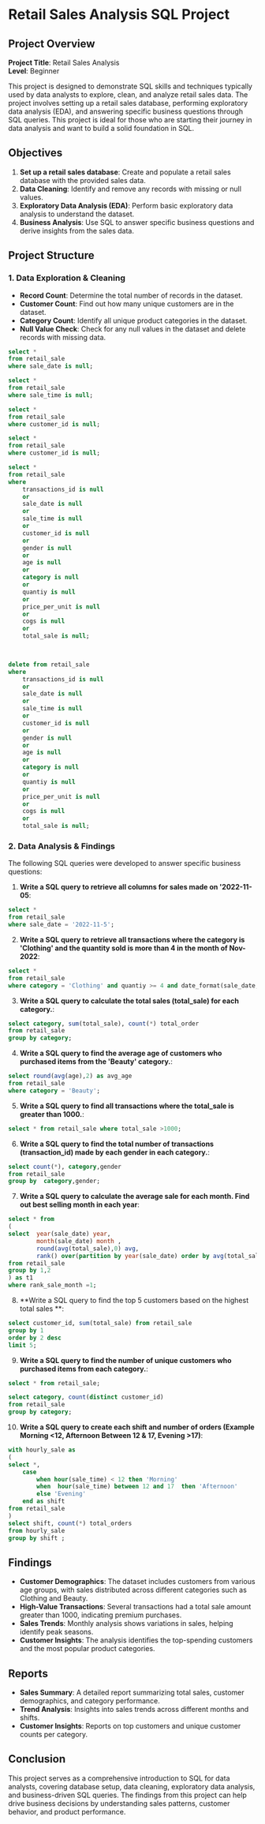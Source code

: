 # Retail Sales Analysis SQL Project

## Project Overview

**Project Title**: Retail Sales Analysis  
**Level**: Beginner  

This project is designed to demonstrate SQL skills and techniques typically used by data analysts to explore, clean, and analyze retail sales data. The project involves setting up a retail sales database, performing exploratory data analysis (EDA), and answering specific business questions through SQL queries. This project is ideal for those who are starting their journey in data analysis and want to build a solid foundation in SQL.

## Objectives

1. **Set up a retail sales database**: Create and populate a retail sales database with the provided sales data.
2. **Data Cleaning**: Identify and remove any records with missing or null values.
3. **Exploratory Data Analysis (EDA)**: Perform basic exploratory data analysis to understand the dataset.
4. **Business Analysis**: Use SQL to answer specific business questions and derive insights from the sales data.

## Project Structure

### 1. Data Exploration & Cleaning

- **Record Count**: Determine the total number of records in the dataset.
- **Customer Count**: Find out how many unique customers are in the dataset.
- **Category Count**: Identify all unique product categories in the dataset.
- **Null Value Check**: Check for any null values in the dataset and delete records with missing data.

```sql
select * 
from retail_sale
where sale_date is null; 

select * 
from retail_sale
where sale_time is null; 

select * 
from retail_sale
where customer_id is null; 

select * 
from retail_sale
where customer_id is null; 

select * 
from retail_sale
where 
	transactions_id is null
    or
	sale_date is null
    or 
    sale_time is null
    or
    customer_id is null
    or
    gender is null
    or
    age is null
    or
    category is null
    or
    quantiy is null
    or
    price_per_unit is null
    or
    cogs is null
    or
    total_sale is null;
    


delete from retail_sale
where 
	transactions_id is null
    or
	sale_date is null
    or 
    sale_time is null
    or
    customer_id is null
    or
    gender is null
    or
    age is null
    or
    category is null
    or
    quantiy is null
    or
    price_per_unit is null
    or
    cogs is null
    or
    total_sale is null;
```

### 2. Data Analysis & Findings

The following SQL queries were developed to answer specific business questions:

1. **Write a SQL query to retrieve all columns for sales made on '2022-11-05**:
```sql
select * 
from retail_sale
where sale_date = '2022-11-5';
```

2. **Write a SQL query to retrieve all transactions where the category is 'Clothing' and the quantity sold is more than 4 in the month of Nov-2022**:
```sql
select *
from retail_sale
where category = 'Clothing' and quantiy >= 4 and date_format(sale_date, 'YYYY-MM') = '2022-11';
```

3. **Write a SQL query to calculate the total sales (total_sale) for each category.**:
```sql
select category, sum(total_sale), count(*) total_order
from retail_sale 
group by category;
```

4. **Write a SQL query to find the average age of customers who purchased items from the 'Beauty' category.**:
```sql
select round(avg(age),2) as avg_age
from retail_sale
where category = 'Beauty';
```

5. **Write a SQL query to find all transactions where the total_sale is greater than 1000.**:
```sql
select * from retail_sale where total_sale >1000;

```

6. **Write a SQL query to find the total number of transactions (transaction_id) made by each gender in each category.**:
```sql
select count(*), category,gender
from retail_sale
group by  category,gender;
```

7. **Write a SQL query to calculate the average sale for each month. Find out best selling month in each year**:
```sql
select * from
(
select  year(sale_date) year,  
		month(sale_date) month ,
        round(avg(total_sale),0) avg,
		rank() over(partition by year(sale_date) order by avg(total_sale) desc)  as rank_sale_month
from retail_sale
group by 1,2
) as t1
where rank_sale_month =1;
```

8. **Write a SQL query to find the top 5 customers based on the highest total sales **:
```sql
select customer_id, sum(total_sale) from retail_sale
group by 1
order by 2 desc
limit 5;
```

9. **Write a SQL query to find the number of unique customers who purchased items from each category.**:
```sql
select * from retail_sale;

select category, count(distinct customer_id)
from retail_sale
group by category;
```

10. **Write a SQL query to create each shift and number of orders (Example Morning <12, Afternoon Between 12 & 17, Evening >17)**:
```sql
with hourly_sale as
(
select *,
	case
		when hour(sale_time) < 12 then 'Morning' 
		when  hour(sale_time) between 12 and 17  then 'Afternoon'
        else 'Evening'
	end as shift
from retail_sale
)
select shift, count(*) total_orders
from hourly_sale
group by shift ;
```

## Findings

- **Customer Demographics**: The dataset includes customers from various age groups, with sales distributed across different categories such as Clothing and Beauty.
- **High-Value Transactions**: Several transactions had a total sale amount greater than 1000, indicating premium purchases.
- **Sales Trends**: Monthly analysis shows variations in sales, helping identify peak seasons.
- **Customer Insights**: The analysis identifies the top-spending customers and the most popular product categories.

## Reports

- **Sales Summary**: A detailed report summarizing total sales, customer demographics, and category performance.
- **Trend Analysis**: Insights into sales trends across different months and shifts.
- **Customer Insights**: Reports on top customers and unique customer counts per category.

## Conclusion

This project serves as a comprehensive introduction to SQL for data analysts, covering database setup, data cleaning, exploratory data analysis, and business-driven SQL queries. The findings from this project can help drive business decisions by understanding sales patterns, customer behavior, and product performance.
